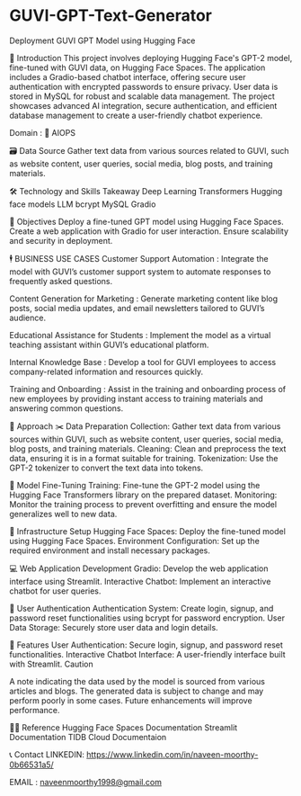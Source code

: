 # GUVI-GPT-Text-Generator
Deployment GUVI GPT Model using Hugging Face

📘 Introduction
This project involves deploying Hugging Face's GPT-2 model, fine-tuned with GUVI data, on Hugging Face Spaces. The application includes a Gradio-based chatbot interface, offering secure user authentication with encrypted passwords to ensure privacy. User data is stored in MySQL for robust and scalable data management. The project showcases advanced AI integration, secure authentication, and efficient database management to create a user-friendly chatbot experience.

Domain : 🤖 AIOPS


🗃️ Data Source
Gather text data from various sources related to GUVI, such as website content, user queries, social media, blog posts, and training materials.



🛠 Technology and Skills Takeaway
Deep Learning
Transformers
Hugging face models
LLM
bcrypt
MySQL
Gradio



📘 Objectives
Deploy a fine-tuned GPT model using Hugging Face Spaces.
Create a web application with Gradio for user interaction.
Ensure scalability and security in deployment.


🕴️ BUSINESS USE CASES
Customer Support Automation :
Integrate the model with GUVI’s customer support system to automate responses to frequently asked questions.

Content Generation for Marketing :
Generate marketing content like blog posts, social media updates, and email newsletters tailored to GUVI’s audience.

Educational Assistance for Students :
Implement the model as a virtual teaching assistant within GUVI’s educational platform.

Internal Knowledge Base :
Develop a tool for GUVI employees to access company-related information and resources quickly.

Training and Onboarding :
Assist in the training and onboarding process of new employees by providing instant access to training materials and answering common questions.




📘 Approach
✂️ Data Preparation
Collection: Gather text data from various sources within GUVI, such as website content, user queries, social media, blog posts, and training materials.
Cleaning: Clean and preprocess the text data, ensuring it is in a format suitable for training.
Tokenization: Use the GPT-2 tokenizer to convert the text data into tokens.



🔄 Model Fine-Tuning
Training: Fine-tune the GPT-2 model using the Hugging Face Transformers library on the prepared dataset.
Monitoring: Monitor the training process to prevent overfitting and ensure the model generalizes well to new data.


🤗 Infrastructure Setup
Hugging Face Spaces: Deploy the fine-tuned model using Hugging Face Spaces.
Environment Configuration: Set up the required environment and install necessary packages.


💻 Web Application Development
Gradio: Develop the web application interface using Streamlit.
Interactive Chatbot: Implement an interactive chatbot for user queries.


👤 User Authentication
Authentication System: Create login, signup, and password reset functionalities using bcrypt for password encryption.
User Data Storage: Securely store user data and login details.


📘 Features
User Authentication: Secure login, signup, and password reset functionalities.
Interactive Chatbot Interface: A user-friendly interface built with Streamlit.
Caution

A note indicating the data used by the model is sourced from various articles and blogs. The generated data is subject to change and may perform poorly in some cases. Future enhancements will improve performance.




👨‍🏫 Reference
Hugging Face Spaces Documentation
Streamlit Documentation
TIDB Cloud Documentaion

📞 Contact
LINKEDIN: https://www.linkedin.com/in/naveen-moorthy-0b66531a5/

EMAIL : naveenmoorthy1998@gmail.com
